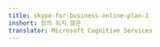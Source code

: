 ```yaml
---
title: skype-for-business-online-plan-1
inshort: 정의 되지 않은
translator: Microsoft Cognitive Services
---
```




